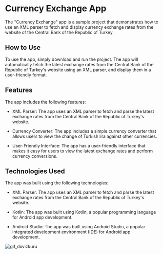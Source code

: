 # Currency Exchange App

The "Currency Exchange" app is a sample project that demonstrates how to use an XML parser to fetch and display currency exchange rates from the website of the Central Bank of the Republic of Turkey.

## How to Use

To use the app, simply download and run the project. The app will automatically fetch the latest exchange rates from the Central Bank of the Republic of Turkey's website using an XML parser, and display them in a user-friendly format.

## Features

The app includes the following features:

- XML Parser: The app uses an XML parser to fetch and parse the latest exchange rates from the Central Bank of the Republic of Turkey's website.

- Currency Converter: The app includes a simple currency converter that allows users to view the change of Turkish lira against other currencies.

- User-Friendly Interface: The app has a user-friendly interface that makes it easy for users to view the latest exchange rates and perform currency conversions.


## Technologies Used

The app was built using the following technologies:

- XML Parser: The app uses an XML parser to fetch and parse the latest exchange rates from the Central Bank of the Republic of Turkey's website.

- Kotlin: The app was built using Kotlin, a popular programming language for Android app development.

- Android Studio: The app was built using Android Studio, a popular integrated development environment (IDE) for Android app development.

![gif_dovizkuru](https://user-images.githubusercontent.com/116732291/235904465-a0052cef-a74a-4418-9d13-80ee52c3e5f7.gif)

